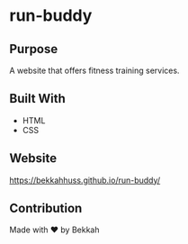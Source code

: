 # run-buddy


## Purpose
A website that offers fitness training services. 

## Built With 
* HTML 
* CSS


## Website  
https://bekkahhuss.github.io/run-buddy/


## Contribution 


Made with ❤️ by Bekkah 
